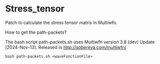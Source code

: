 # Stress_tensor
Patch to calculate the stress tensor matrix in Multiwfn.

How to get the path-packets?

The bash script path-packets.sh uses Multiwfn version 3.8 (dev) Update [2024-Nov-13]. Released in http://sobereva.com/multiwfn/

```
bash path-packets.sh <waveFunctionFile>
